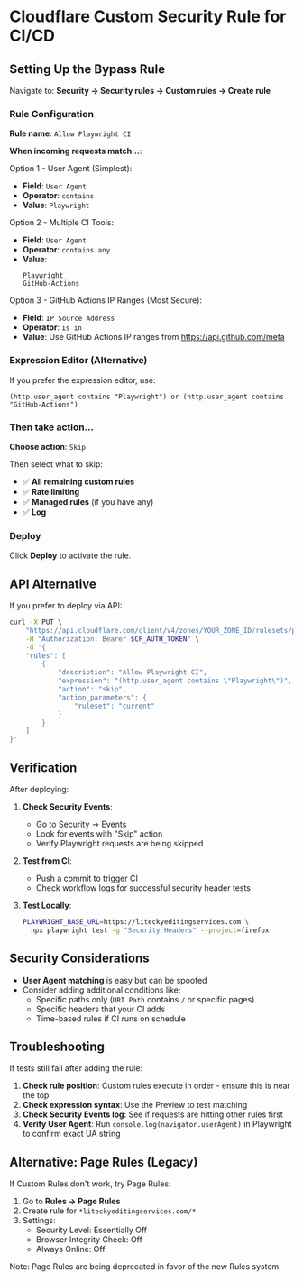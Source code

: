 # Cloudflare Custom Security Rule for CI/CD

## Setting Up the Bypass Rule

Navigate to: **Security → Security rules → Custom rules → Create rule**

### Rule Configuration

**Rule name**: `Allow Playwright CI`

**When incoming requests match…**:

Option 1 - User Agent (Simplest):

- **Field**: `User Agent`
- **Operator**: `contains`
- **Value**: `Playwright`

Option 2 - Multiple CI Tools:

- **Field**: `User Agent`
- **Operator**: `contains any`
- **Value**:
  ```
  Playwright
  GitHub-Actions
  ```

Option 3 - GitHub Actions IP Ranges (Most Secure):

- **Field**: `IP Source Address`
- **Operator**: `is in`
- **Value**: Use GitHub Actions IP ranges from https://api.github.com/meta

### Expression Editor (Alternative)

If you prefer the expression editor, use:

```
(http.user_agent contains "Playwright") or (http.user_agent contains "GitHub-Actions")
```

### Then take action…

**Choose action**: `Skip`

Then select what to skip:

- ✅ **All remaining custom rules**
- ✅ **Rate limiting**
- ✅ **Managed rules** (if you have any)
- ✅ **Log**

### Deploy

Click **Deploy** to activate the rule.

## API Alternative

If you prefer to deploy via API:

```bash
curl -X PUT \
    "https://api.cloudflare.com/client/v4/zones/YOUR_ZONE_ID/rulesets/phases/http_request_firewall_custom/entrypoint" \
    -H "Authorization: Bearer $CF_AUTH_TOKEN" \
    -d '{
    "rules": [
        {
            "description": "Allow Playwright CI",
            "expression": "(http.user_agent contains \"Playwright\")",
            "action": "skip",
            "action_parameters": {
                "ruleset": "current"
            }
        }
    ]
}'
```

## Verification

After deploying:

1. **Check Security Events**:
   - Go to Security → Events
   - Look for events with "Skip" action
   - Verify Playwright requests are being skipped

2. **Test from CI**:
   - Push a commit to trigger CI
   - Check workflow logs for successful security header tests

3. **Test Locally**:
   ```bash
   PLAYWRIGHT_BASE_URL=https://liteckyeditingservices.com \
     npx playwright test -g "Security Headers" --project=firefox
   ```

## Security Considerations

- **User Agent matching** is easy but can be spoofed
- Consider adding additional conditions like:
  - Specific paths only (`URI Path` contains `/` or specific pages)
  - Specific headers that your CI adds
  - Time-based rules if CI runs on schedule

## Troubleshooting

If tests still fail after adding the rule:

1. **Check rule position**: Custom rules execute in order - ensure this is near the top
2. **Check expression syntax**: Use the Preview to test matching
3. **Check Security Events log**: See if requests are hitting other rules first
4. **Verify User Agent**: Run `console.log(navigator.userAgent)` in Playwright to confirm exact UA string

## Alternative: Page Rules (Legacy)

If Custom Rules don't work, try Page Rules:

1. Go to **Rules → Page Rules**
2. Create rule for `*liteckyeditingservices.com/*`
3. Settings:
   - Security Level: Essentially Off
   - Browser Integrity Check: Off
   - Always Online: Off

Note: Page Rules are being deprecated in favor of the new Rules system.
